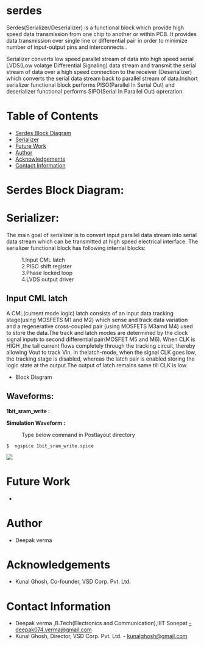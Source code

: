 # serdes

Serdes(Serializer/Deserializer) is a functional block  which provide high speed data transmission from one chip to another or within PCB. It provides data transmission over single line or differential pair in order to minimize number of input-output pins and interconnects .

Serializer converts low speed parallel stream of data into high speed serial  LVDS(Low volatge Differential Signaling) data stream and transmit the serial stream of data over a high speed connection to the receiver (Deserializer) which converts the serial data stream back to parallel stream of data.Inshort serializer functional block performs PISO(Parallel In Serial Out) and deserializer functional performs SIPO(Serial In Parallel Out) opreration.


# Table of Contents  
- [Serdes Block Diagram](#Serdes-Block-Diagram)  
- [Serializer](#Serializer)  
- [Future Work](#future-work) 
- [Author](#Author)
- [Acknowledgements](#Acknowledgements)  
- [Contact Information](#Contact-information) 

# Serdes Block Diagram:


# Serializer:
The main goal of serializer is to convert input parallel data stream into serial data stream which can be transmitted at high speed electrical interface.
The serializer functional block has following internal blocks:

<dl>
    <dd> 1.Input CML latch </dd>
    <dd> 2.PISO shift register </dd>
    <dd> 3.Phase locked loop </dd>
    <dd> 4.LVDS output driver </dd>
</dl>

## Input CML latch 
A CML(current mode logic) latch consists of an input data tracking stage(using MOSFETS M1 and M2) which sense and track data variation and a regenerative cross-coupled pair (using MOSFETS M3amd M4) used to store the data.The track and latch modes are determined by  the clock signal inputs to second differential pair(MOSFET M5 and M6).
When CLK is HIGH ,the tail current flows completely through the tracking circuit, thereby allowing Vout to track Vin. In thelatch-mode, when the signal CLK goes low, the tracking stage is disabled, whereas the latch pair is enabled storing the logic state at the output.The output of latch remains same till CLK is low.

* Block Diagram











## Waveforms:



**1bit_sram_write :**

**Simulation Waveform :**
<dl>
  <dd> Type below command in Postlayout directory </dd>
</dl>
 
```
$  ngspice 1bit_sram_write.spice
```
![](https://github.com/Deepak42074/vsdsram_sky130/blob/main/Simulation_Waveform/Postlayout/1bit_sram_write.png)

# Future Work
* 

# Author
* Deepak verma

# Acknowledgements  
* Kunal Ghosh, Co-founder, VSD Corp. Pvt. Ltd.


# Contact Information  
* Deepak verma ,B.Tech(Electronics and Communication),IIIT Sonepat -deepak074.verma@gmail.com
* Kunal Ghosh, Director, VSD Corp. Pvt. Ltd. - kunalghosh@gmail.com











